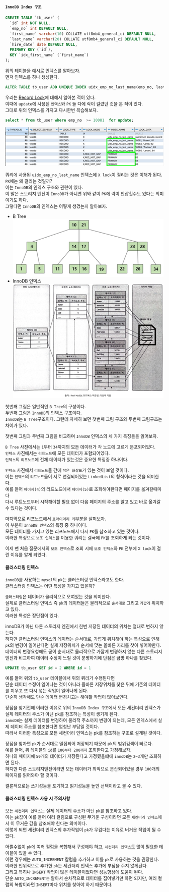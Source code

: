 #### `InnoDB Index 구조`
~~~sql
CREATE TABLE `tb_user` (
  `id` int NOT NULL,
  `emp_no` int DEFAULT NULL,
  `first_name` varchar(10) COLLATE utf8mb4_general_ci DEFAULT NULL,
  `last_name` varchar(20) COLLATE utf8mb4_general_ci DEFAULT NULL,
  `hire_date` date DEFAULT NULL,
  PRIMARY KEY (`id`),
  KEY `idx_first_name` (`first_name`)
);
~~~
위의 테이블을 예시로 인덱스를 알아보자.  
먼저 인덱스를 하나 생성한다.
~~~sql
ALTER TABLE tb_user ADD UNIQUE INDEX uidx_emp_no_last_name(emp_no, last_name);
~~~

우리는 [Record Lock](https://github.com/outgrow0905/study-common/blob/main/src/main/java/com/example/common/database/A_InnoDB-Locking.md#record-locks)에 대해서 알아본 적이 있다.  
이때에 `update`에 사용된 `인덱스`와 `PK` 둘 다에 락이 걸렸던 것을 본 적이 있다.  
그대로 위의 인덱스를 가지고 다시한번 복습해보자.  

~~~sql
select * from tb_user where emp_no  >= 10081  for update;
~~~
![index1](img/index1.png)

쿼리에 사용된 `uidx_emp_no_last_name` 인덱스에 `X lock`이 걸리는 것은 이해가 된다.  
`PK`에는 왜 걸리는 것일까?   
이는 `InnoDB`의 인덱스 구조와 관련이 있다.  
이 말은 스토리지 엔진이 `InnoDB`가 아니면 위와 같이 `PK`에 락이 안잡힐수도 있다는 의미이기도 하다.  
그렇다면 `InnoDB`의 인덱스는 어떻게 생겼는지 알아보자.

- B Tree
  ![index3](img/index3.png)
- InnoDB 인덱스
  ![index2](img/index2.png)

첫번째 그림은 일반적인 `B Tree`의 구성이다.  
두번째 그림은 `InnoDB`의 인덱스 구조이다.  
`InnoDB`는 `B Tree`구조이다. 그런데 자세히 보면 첫번째 그림 구조와 두번째 그림구조는 차이가 있다.  

첫번째 그림과 두번째 그림을 비교하며 `InnoDB` 인덱스의 세 가지 특징들을 읽어보자.  

`B Tree` 사진에서는 `1`부터 `34`까지의 모든 데이터가 각 노드에 고르게 분포되어있다.  
`인덱스` 사진에서는 `리프노드`에 모든 데이터가 포함되어있다.  
`인덱스`의 `리프노드`에 전체 데이터가 있는것은 중요한 특징중 하나이다.    

`인덱스` 사진에서 `리프노드`들 간에 `작은 화살표`가 있는 것이 보일 것이다.  
이는 `인덱스`의 `리프노드`들이 서로 연결되어있는 `LinkedList`의 형식이라는 것을 의미한다.  
예를 들어 `페이지(4)`의 리프노드에서 `페이지(5)`로 조회해야한다면 페이지를 옮겨갈때마다   
다시 루트노드부터 시작해야할 필요 없이 다음 페이지의 주소를 알고 있고 바로 옮겨갈 수 있다는 것이다.  

마지막으로 리프노드에서 `프라이머리 키`부분을 살펴보자.  
이 부분이 `InnoDB 인덱스`의 특징 중 하나이다.  
모든 데이터를 가지고 있는 리프노드에서 다시 `PK`를 참조하고 있는 것이다.  
이러한 특징으로 `보조 인덱스`를 이용한 쿼리는 결국에 `PK`를 조회하게 되는 것이다.  

이제 맨 처음 질문에서의 `보조 인덱스`로 조회 시에 `보조 인덱스`와 `PK` 전부에 `X lock`이 걸린 이유를 알게 되었다.



#### 클러스터링 인덱스
`innoDB`를 사용하는 `mysql`의 `pk`는 클러스터링 인덱스라고도 한다.  
클러스터링 인덱스는 어떤 특성을 가지고 있을까?    

`클러스터링`은 데이터가 물리적으로 모여있는 것을 의미한다.  
실제로 클러스터링 인덱스 즉 `pk`의 데이터들은 물리적으로 `순서대로` 그리고 `가깝게` 위치하고 있다.  
이러한 특성은 장단점이 있다.

innoDB가 아닌 다른 스토리지 엔진에서 한번 저장된 데이터의 위치는 절대로 변하지 않는다.  
하지만 클러스터링 인덱스의 데이터는 순서대로, 가깝게 위치해야 하는 특성으로 인해 `pk`의 변경이 일어난다면 실제 저장위치가 순서에 맞는 올바른 자리를 찾아 넣어야한다.    
데이터의 변경요청에도 굳이 순서대로 물리적으로 가깝게 변경하지 않는 다른 스토리지엔진과 비교하여 데이터 수정이 느릴 것이 분명하기에 단점은 금방 하나를 찾았다.    

~~~sql
UPDATE tb_user SET id = 2 WHERE id = 1
~~~

예를 들어 위의 `tb_user` 테이블에서 위의 쿼리가 수행된다면   
단순 데이터 수정이 일어나는 것이 아니라 올바른 저장위치를 찾은 뒤에 기존의 데이터를 지우고 또 다시 넣는 작업이 일어나게 된다.  
단순히 생각해도 단순 데이터 변경치고는 해야할 작업이 많아보인다.

장점을 찾기전에 이러한 이유로 위의 `InnoDB Index 구조`에서 모든 세컨더리 인덱스가 실제 데이터의 주소가 아닌 pk를 참조하는 특성이 생기게 된다.  
`innoDB`는 실제 데이터를 변경하여 물리적 주소까지 변경이 되는데, 모든 인덱스에서 실제 데이터 주소를 참조한다면 엄청난 부담일 것이다.  
따라서 이러한 특성으로 모든 세컨더리 인덱스는 pk를 참조하는 구조로 설계된 것이다.   

장점을 찾자면 `pk`가 순서대로 밀집되어 저장되기 때문에 pk의 범위검색이 빠르다.  
예를 들어, 위 테이블의 `id`를 `100부터 200까지` 조회한다고 가정해보자.  
하나의 페이지에 `50`개의 데이터가 저장된다고 가정헀을떄에 `innoDB`는 `2~3`개만 조회하면 된다.  
하지만 다른 스토리지엔진이라면 모든 데이터가 최악으로 분산되어있을 경우 `100`개의 페이지를 읽어와야 할 것이다.  

결론적으로는 쓰기성능을 포기하고 읽기성능을 높인 선택이라고 볼 수 있다.

#### 클러스터링 인덱스 사용 시 주의사항
모든 `세컨더리 인덱스`는 실제 데이터의 주소가 아닌 `pk`를 참조하고 있다.  
이는 `pk`값이 예를 들어 여러 컬럼으로 구성된 무거운 구성이라면 모든 `세컨더리 인덱스`에서 이 무거운 값을 참조해야 한다는 의미이다.  
이렇게 되면 세컨더리 인덱스의 추가작업이 `pk`가 무겁다는 이유로 버거운 작업이 될 수 있다.  

어쩔수없이 `pk`에 여러 컬럼을 복합해서 구성해야 하고, `세컨더리 인덱스`도 많이 필요한 테이블이 있을 수 있다.  
이런 경우에는 `AUTO_INCREMENT` 칼럼을 추가하고 이를 `pk`로 사용하는 것을 권장한다.  
이러한 인위적으로 추가한 `pk`는 세컨더리 인덱스 추가에 부담을 주지 않게된다.  
그리고 특히나 `INSERT` 작업이 많은 테이블이었다면 성능향상에 도움이 된다.  
단순 `AUTO_INCREMENT는` 알아서 순차적으로 데이터를 집어넣기만 하면 되지만, 여러 컬럼의 복합이라면 `INSERT`마다 위치를 찾아야 하기 때문이다.